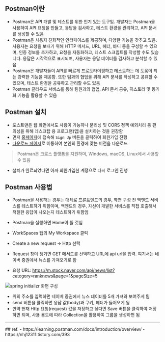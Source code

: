 ## Postman이란
- Postman은 API 개발 및 테스트를 위한 인기 있는 도구임. 개발자는 Postman을 사용하여 API 요청을 만들고, 응답을 검사하고, 테스트 환경을 관리하고, API 문서를 생성할 수 있음
- Postman은 사용자 친화적인 인터페이스를 제공하며, 다양한 기능을 갖추고 있음. 사용자는 요청을 보내기 위해 HTTP 메서드, URL, 헤더, 바디 등을 구성할 수 있으며, 인증 정보를 추가하고, 요청을 자동화하고, 테스트 스크립트를 작성할 수도 있습니다. 응답은 시각적으로 표시되며, 사용자는 응답 데이터를 검사하고 분석할 수 있음
- Postman은 개발자들이 API를 빠르게 프로토타이핑하고 테스트하는 데 도움이 되는 강력한 기능을 제공함. 또한 팀과의 협업을 위해 API 문서를 작성하고 공유할 수 있으며, 테스트 환경을 공유하고 관리할 수도 있음
- Postman 클라우드 서비스를 통해 팀원과의 협업, API 문서 공유, 히스토리 및 동기화 기능을 활용할 수 있음

## Postman 설치
- 포스트맨은 웹 화면에서도 사용이 가능하나 분리성 및 CORS 정책 예외처리 등 편의성을 위해 데스크탑 용 프로그램(앱)을 설치하는 것을 권장함
- 먼저 [홈페이지](https://www.postman.com/)에 접속해 `Sign Up` 버튼을 클릭하여 회원가입 진행
- [다운로드 페이지](https://www.postman.com/downloads/)로 이동하여 본인의 환경에 맞는 버전을 다운로드
> Postman은 크로스 플랫폼을 지원하며, Windows, macOS, Linux에서 사용할 수 있음

- 설치가 완료되었다면 아까 회원가입한 계정으로 다시 로그인 진행

## Postman 사용법
- Postman을 사용하는 경우는 대체로 프론트엔드의 경우, 화면 구성 전 백엔드 서비스를 테스트하기 위함이며, 백엔드의 경우, 자신이 개발한 서비스를 직접 호출해서 적절한 응답이 나오는지 테스트하기 위함임

- Postman을 실행하면 Home이 뜰 것임
- WorkSpaces 탭의 My Workspace 클릭
- Create a new request -> Http 선택
- Request 창이 생기면 GET 메서드를 선택하고 URL에 api url을 입력. 여기서는 네이버 증권에서 뉴스를 가져오기로 함
- 요청 URL: https://m.stock.naver.com/api/news/list?category=ranknews&page=1&pageSize=5

<img src="https://github.com/JaeyeoneeJ/TIL/assets/77138259/5368f539-a992-49f9-a984-494040a8a6e1" alt="spring initializr 화면 구성" />

- 위의 주소를 입력하면 네이버 증권에서 뉴스 데이터를 5개 가져와 보여주게 됨
- send 버튼을 클릭하면 응답 값(body)과 쿠키, 헤더가 들어오게 됨
- 만약 현재 Http 요청(request) 값을 저장하고 싶다면 Save 버튼을 클릭하여 저장하면 되며, 사용 용도에 따라 Collection을 활용하여 그룹을 생성하면 됨



<hr>
## ref.
- https://learning.postman.com/docs/introduction/overview/
- https://nhj12311.tistory.com/393